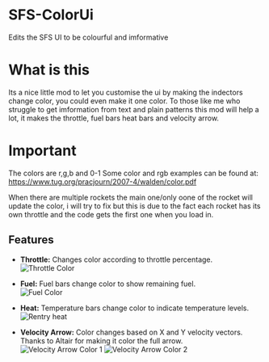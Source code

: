 # SFS-ColorUi
Edits the SFS UI to be colourful and imformative

# What is this
Its a nice little mod to let you customise the ui by making the indectors change color, you could even make it one color.
To those like me who struggle to get imformation from text and plain patterns this mod will help a lot, it makes the throttle, fuel bars heat bars and velocity arrow.

# Important
The colors are r,g,b and 0-1
Some color and rgb examples can be found at: https://www.tug.org/pracjourn/2007-4/walden/color.pdf

When there are multiple rockets the main one/only oone of the rocket will update the color, i will try to fix but this is due to the fact each rocket has its own throttle and the code gets the first one when you load in.

## Features
- **Throttle:** Changes color according to throttle percentage. <br>
  ![Throttle Color](https://github.com/Cratior/SFS-ColorUi/assets/55932656/1f0bafd5-953c-4a92-8631-3030d8765635)

- **Fuel:** Fuel bars change color to show remaining fuel.<br>
  ![Fuel Color](https://github.com/Cratior/SFS-ColorUi/assets/55932656/34620d66-6ecd-46d0-b912-1794a1af4dfe)

- **Heat:** Temperature bars change color to indicate temperature levels.<br>
  ![Rentry heat](https://github.com/Cratior/SFS-ColorUi/assets/55932656/d9142bd8-e9c0-435e-9691-d686290eefdb)
- **Velocity Arrow:** Color changes based on X and Y velocity vectors.<br>
Thanks to Altair for making it color the full arrow.<br>
  ![Velocity Arrow Color 1](https://github.com/Cratior/SFS-ColorUi/assets/55932656/8374bace-5495-476a-a6d1-441b735ea26c)
  ![Velocity Arrow Color 2](https://github.com/Cratior/SFS-ColorUi/assets/55932656/a47cb753-8bfe-4d15-9bcf-27b80231012b)
